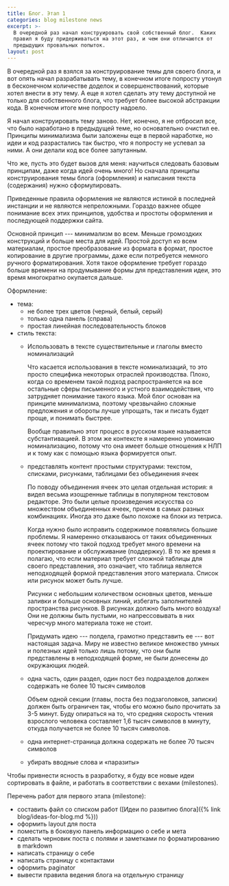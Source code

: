 ```yaml
---
title: Блог. Этап 1
categories: blog milestone news
excerpt: >-
  В очередной раз начал конструировать свой собственный блог.  Каких
  правил я буду придерживаться на этот раз, и чем они отличаются от
  предыдущих провальных попыток.
layout: post
---
```


В очередной раз я взялся за конструирование темы для своего блога, и
вот опять начал разрабатывать тему, в конечном итоге попросту утонул в
бесконечном количестве доделок и совершенствований, которые хотел
внести в эту тему.  А еще я хотел сделать эту тему доступной не только
для собственного блога, что требует более высокой абстракции кода.  В
конечном итоге мне попросту надоело.

Я начал конструировать тему заново.  Нет, конечно, я не отбросил все,
что было наработано в предыдущей теме, но основательно очистил ее.
Принципы минимализма были заложены еще в первой наработке, но идеи и
код разрастались так быстро, что я попросту не успевал за ними.  А они
делали код все более запутанным.

Что же, пусть это будет вызов для меня: научиться следовать базовым
принципам, даже когда идей очень много!  Но сначала принципы
конструирования темы блога (оформления) и написания текста
(содержания) нужно сформулировать.

Приведенные правила оформления не являются истиной в последней
инстанции и не являются непреложными.  Гораздо важнее общее понимание
всех этих принципов, удобства и простоты оформления и последующей
поддержки сайта.

Основной принцип --- минимализм во всем.  Меньше громоздких
конструкций и больше места для идей.  Простой доступ ко всем
материалам, простое преобразование из формата в формат, простое
копирование в другие программы, даже если потребуется немного ручного
форматирования.  Хотя такое оформление требует гораздо больше времени
на продумывание формы для представления идеи, это время многократно
окупается дальше.

Оформление:
- тема:
  - не более трех цветов (черный, белый, серый)
  - только одна панель (справа)
  - простая линейная последовательность блоков
- стиль текста:
  - Использовать в тексте существительные и глаголы вместо
    номинализаций

    Что касается использования в тексте номинализаций, то это просто
    специфика некоторых отраслей производства.  Плохо, когда со
    временем такой подход распространяется на все остальные сферы
    письменного и устного взаимодействия, что затрудняет понимание
    такого языка.  Мой блог основан на принципе минимализма, поэтому
    чрезвычайно сложные предложения и обороты лучше упрощать, так и
    писать будет проще, и понимать быстрее.
	
	Вообще правильно этот процесс в русском языке называется
    субстантивацией.  В этом же контексте я намеренно упоминаю
    номинализацию, потому что она имеет больше отношения к НЛП и к
    тому как с помощью языка формируется опыт.

  - представлять контент простыми структурами: текстом, списками,
    рисунками, таблицами без объединения ячеек

    По поводу объединения ячеек это целая отдельная история: я видел
    весьма изощренные таблицы в популярном текстовом редакторе.  Это
    были целые произведения искусства со множеством объединенных
    ячеек, причем в самых разных комбинациях.  Иногда это даже было
    похоже на блоки из тетриса.

    Когда нужно было исправить содержимое появлялись большие проблемы.
    Я намеренно отказываюсь от таких объединенных ячеек потому что
    такой подход требует много времени на проектирование и
    обслуживание (поддержку).  В то же время я полагаю, что если
    материал требует сложной таблицы для своего представления, это
    означает, что таблица является неподходящей формой представления
    этого материала.  Список или рисунок может быть лучше.
	
	Рисунки с небольшим количеством основных цветов, меньше заливки и
    больше основных линий, избегать заполнителей пространства
    рисунков.  В рисунках должно быть много воздуха!  Они не должны
    быть пустыми, но напрессовывать в них чересчур много материала
    тоже не стоит.

    Придумать идею --- полдела, грамотно представить ее --- вот
    настоящая задача.  Миру не известно великое множество умных и
    полезных идей только лишь потому, что они были представлены в
    неподходящей форме, не были донесены до окружающих людей.

  - одна часть, один раздел, один пост без подразделов должен
    содержать не более 10 тысяч символов

    Объем одной секции (главы, поста без подзаголовков, записки)
    должен быть ограничен так, чтобы его можно было прочитать за 3-5
    минут.  Буду опираться на то, что средняя скорость чтения
    взрослого человека составляет 1,6 тысяч символов в минуту, откуда
    получается не более 10 тысяч символов.

  - одна интернет-страница должна содержать не более 70 тысяч символов

  - убирать вводные слова и «паразиты»

Чтобы привнести ясность в разработку, я буду все новые идеи
сортировать в файле, и работать в соответствии с вехами (milestones).

Перечень работ для первого этапа (milestone):
- составить файл со списком работ ([Идеи по развитию блога]({% link
  blog/ideas-for-blog.md %}))
- оформить layout для поста
- поместить в боковую панель информацию о себе и мета
- сделать черновик поста с полями и заметками по форматированию в
  markdown
- написать страницу о себе
- написать страницу с контактами
- оформить paginator
- вывести правила ведения блога на отдельную страницу
